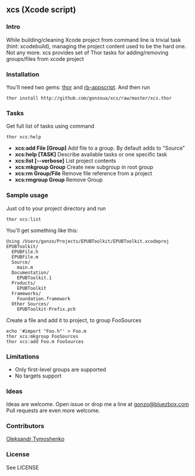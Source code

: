 ## xcs (Xcode script) 

### Intro

While building/cleaning Xcode project from command line is trivial task (hint: xcodebuild), managing the project content used to be the hard one. Not any more. xcs provides set of Thor tasks for adding/removing groups/files from xcode project

### Installation

You'll need two gems: [thor](https://github.com/wycats/thor) and [rb-appscript](http://appscript.sourceforge.net/rb-appscript/index.html). And then run 

	thor install http://github.com/gonzoua/xcs/raw/master/xcs.thor

### Tasks

Get full list of tasks using command

    thor xcs:help

*  **xcs:add File [Group]**  Add file to a group. By default adds to "Source"
*  **xcs:help [TASK]**       Describe available tasks or one specific task
*  **xcs:list [--verbose]**    List project contents
*  **xcs:mkgroup Group**   Create new subgroup in root group
*  **xcs:rm Group/File**    Remove file reference from a project
*  **xcs:rmgroup Group**   Remove Group

### Sample usage

Just cd to your project directory and run

    thor xcs:list

You'll get something like this:

    Using /Users/gonzo/Projects/EPUBToolkit/EPUBToolkit.xcodeproj
    EPUBToolkit/
      EPUBFile.h
      EPUBFile.m
      Source/
        main.m
      Documentation/
        EPUBToolkit.1
      Products/
        EPUBToolkit
      Frameworks/
        Foundation.framework
      Other Sources/
        EPUBToolkit-Prefix.pch

Create a file and add it to project, to group FooSources

    echo '#import "Foo.h"' > Foo.m
    thor xcs:mkgroup FooSources
    thor xcs:add Foo.m FooSources

### Limitations

* Only first-level groups are supported
* No targets support


### Ideas

Ideas are welcome. Open issue or drop me a line at gonzo@bluezbox.com  
Pull requests are even more welcome.

### Contributors

[Oleksandr Tymoshenko](http://bluezbox.com)

### License

See LICENSE
